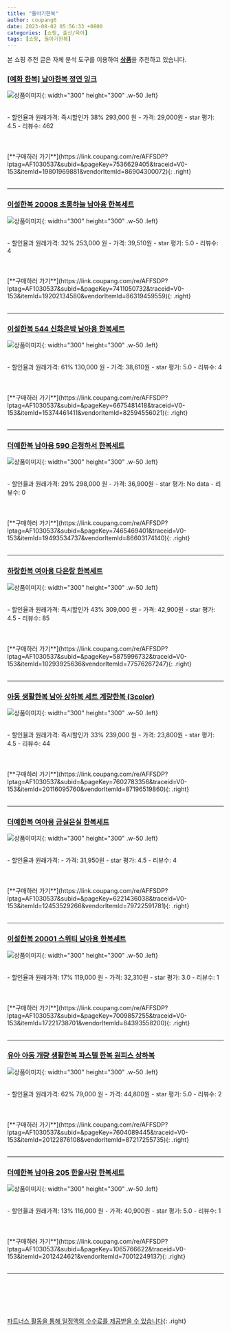 ```yaml
---
title: "돌아기한복"
author: coupang6
date: 2023-08-02 05:56:33 +0800
categories: [쇼핑, 출산/육아]
tags: [쇼핑, 돌아기한복]
---
```


본 쇼핑 추천 글은 자체 분석 도구를 이용하여 [**상품**](https://link.coupang.com/a/bao1ui)을 추천하고 있습니다.

### [[예화 한복] 남아한복 정연 잉크](https://link.coupang.com/re/AFFSDP?lptag=AF1030537&subid=&pageKey=7536629405&traceid=V0-153&itemId=19801969881&vendorItemId=86904300072)

![상품이미지](https://thumbnail7.coupangcdn.com/thumbnails/remote/230x230ex/image/vendor_inventory/e407/4f88d1008b110d47229a9d1684fa02f6a3fae39e04c643edd7d83522fb7c.jpg){: width="300" height="300" .w-50 .left}


<br>
- 할인율과 원래가격: 즉시할인가 38%  293,000   원
- 가격: 29,000원
- star 평가: 4.5
- 리뷰수: 462
<br>
<br>
<br>
<br>
[**구매하러 가기**](https://link.coupang.com/re/AFFSDP?lptag=AF1030537&subid=&pageKey=7536629405&traceid=V0-153&itemId=19801969881&vendorItemId=86904300072){: .right}
<br>
<br>

---

### [이설한복 20008 초롱하늘 남아용 한복세트](https://link.coupang.com/re/AFFSDP?lptag=AF1030537&subid=&pageKey=7411050732&traceid=V0-153&itemId=19202134580&vendorItemId=86319459559)

![상품이미지](https://thumbnail8.coupangcdn.com/thumbnails/remote/230x230ex/image/vendor_inventory/b62f/057371f447a2313a0faf374abfa2b61aa110af6765078a5b6346eecaf387.jpg){: width="300" height="300" .w-50 .left}


<br>
- 할인율과 원래가격: 32%  253,000   원
- 가격: 39,510원
- star 평가: 5.0
- 리뷰수: 4
<br>
<br>
<br>
<br>
[**구매하러 가기**](https://link.coupang.com/re/AFFSDP?lptag=AF1030537&subid=&pageKey=7411050732&traceid=V0-153&itemId=19202134580&vendorItemId=86319459559){: .right}
<br>
<br>

---

### [이설한복 544 신화은박 남아용 한복세트](https://link.coupang.com/re/AFFSDP?lptag=AF1030537&subid=&pageKey=6675481418&traceid=V0-153&itemId=15374461411&vendorItemId=82594556021)

![상품이미지](https://thumbnail6.coupangcdn.com/thumbnails/remote/230x230ex/image/vendor_inventory/e8d6/535ea9cbfda771d553e18ea9f0ced97063977b7294de5e3d06b12db98092.jpg){: width="300" height="300" .w-50 .left}


<br>
- 할인율과 원래가격: 61%  130,000   원
- 가격: 38,610원
- star 평가: 5.0
- 리뷰수: 4
<br>
<br>
<br>
<br>
[**구매하러 가기**](https://link.coupang.com/re/AFFSDP?lptag=AF1030537&subid=&pageKey=6675481418&traceid=V0-153&itemId=15374461411&vendorItemId=82594556021){: .right}
<br>
<br>

---

### [더예한복 남아용 590 은청하서 한복세트](https://link.coupang.com/re/AFFSDP?lptag=AF1030537&subid=&pageKey=7465469401&traceid=V0-153&itemId=19493534737&vendorItemId=86603174140)

![상품이미지](https://thumbnail6.coupangcdn.com/thumbnails/remote/230x230ex/image/retail/images/2023/07/17/14/0/012f2149-705d-46b4-ae96-ed243e894976.jpg){: width="300" height="300" .w-50 .left}


<br>
- 할인율과 원래가격: 29%  298,000   원
- 가격: 36,900원
- star 평가: No data
- 리뷰수: 0
<br>
<br>
<br>
<br>
[**구매하러 가기**](https://link.coupang.com/re/AFFSDP?lptag=AF1030537&subid=&pageKey=7465469401&traceid=V0-153&itemId=19493534737&vendorItemId=86603174140){: .right}
<br>
<br>

---

### [하랑한복 여아용 다은랑 한복세트](https://link.coupang.com/re/AFFSDP?lptag=AF1030537&subid=&pageKey=5875996732&traceid=V0-153&itemId=10293925636&vendorItemId=77576267247)

![상품이미지](https://thumbnail8.coupangcdn.com/thumbnails/remote/230x230ex/image/retail/images/315988963527728-6b7007a7-741c-43d3-927b-865de7cff3ad.jpg){: width="300" height="300" .w-50 .left}


<br>
- 할인율과 원래가격: 즉시할인가 43%  309,000   원
- 가격: 42,900원
- star 평가: 4.5
- 리뷰수: 85
<br>
<br>
<br>
<br>
[**구매하러 가기**](https://link.coupang.com/re/AFFSDP?lptag=AF1030537&subid=&pageKey=5875996732&traceid=V0-153&itemId=10293925636&vendorItemId=77576267247){: .right}
<br>
<br>

---

### [아동 생활한복 남아 상하복 세트 계량한복 (3color)](https://link.coupang.com/re/AFFSDP?lptag=AF1030537&subid=&pageKey=7602783356&traceid=V0-153&itemId=20116095760&vendorItemId=87196519860)

![상품이미지](https://thumbnail7.coupangcdn.com/thumbnails/remote/230x230ex/image/vendor_inventory/10a4/e35586971d8cef2df8fb2828038b8956eac4746e6896214ea79649df210e.jpg){: width="300" height="300" .w-50 .left}


<br>
- 할인율과 원래가격: 즉시할인가 33%  239,000   원
- 가격: 23,800원
- star 평가: 4.5
- 리뷰수: 44
<br>
<br>
<br>
<br>
[**구매하러 가기**](https://link.coupang.com/re/AFFSDP?lptag=AF1030537&subid=&pageKey=7602783356&traceid=V0-153&itemId=20116095760&vendorItemId=87196519860){: .right}
<br>
<br>

---

### [더예한복 여아용 금실은실 한복세트](https://link.coupang.com/re/AFFSDP?lptag=AF1030537&subid=&pageKey=6221436038&traceid=V0-153&itemId=12453529266&vendorItemId=79722591781)

![상품이미지](https://thumbnail9.coupangcdn.com/thumbnails/remote/230x230ex/image/rs_quotation_api/cjlpdahx/ecd76b7650f44552902fe06469ca5869.jpg){: width="300" height="300" .w-50 .left}


<br>
- 할인율과 원래가격: 
- 가격: 31,950원
- star 평가: 4.5
- 리뷰수: 4
<br>
<br>
<br>
<br>
[**구매하러 가기**](https://link.coupang.com/re/AFFSDP?lptag=AF1030537&subid=&pageKey=6221436038&traceid=V0-153&itemId=12453529266&vendorItemId=79722591781){: .right}
<br>
<br>

---

### [이설한복 20001 스위티 남아용 한복세트](https://link.coupang.com/re/AFFSDP?lptag=AF1030537&subid=&pageKey=7009857255&traceid=V0-153&itemId=17221738701&vendorItemId=84393558200)

![상품이미지](https://thumbnail8.coupangcdn.com/thumbnails/remote/230x230ex/image/vendor_inventory/e1e5/2f8a92b3ab04cb35dcab0229cec32b0b444a98951cddbcd10ef8a469a945.jpg){: width="300" height="300" .w-50 .left}


<br>
- 할인율과 원래가격: 17%  119,000   원
- 가격: 32,310원
- star 평가: 3.0
- 리뷰수: 1
<br>
<br>
<br>
<br>
[**구매하러 가기**](https://link.coupang.com/re/AFFSDP?lptag=AF1030537&subid=&pageKey=7009857255&traceid=V0-153&itemId=17221738701&vendorItemId=84393558200){: .right}
<br>
<br>

---

### [유아 아동 개량 생활한복 파스텔 한복 원피스 상하복](https://link.coupang.com/re/AFFSDP?lptag=AF1030537&subid=&pageKey=7604089445&traceid=V0-153&itemId=20122876108&vendorItemId=87217255735)

![상품이미지](https://thumbnail9.coupangcdn.com/thumbnails/remote/230x230ex/image/vendor_inventory/fc19/2f757fed43e5dddc3573640a6c24715dfc0b90b701268cd96acf9261e19d.jpg){: width="300" height="300" .w-50 .left}


<br>
- 할인율과 원래가격: 62%  79,000   원
- 가격: 44,800원
- star 평가: 5.0
- 리뷰수: 2
<br>
<br>
<br>
<br>
[**구매하러 가기**](https://link.coupang.com/re/AFFSDP?lptag=AF1030537&subid=&pageKey=7604089445&traceid=V0-153&itemId=20122876108&vendorItemId=87217255735){: .right}
<br>
<br>

---

### [더예한복 남아용 205 한울사랑 한복세트](https://link.coupang.com/re/AFFSDP?lptag=AF1030537&subid=&pageKey=1065766622&traceid=V0-153&itemId=2012424621&vendorItemId=70012249137)

![상품이미지](https://thumbnail6.coupangcdn.com/thumbnails/remote/230x230ex/image/retail/images/668608973296559-b2700e16-bb63-4c85-ab6f-2f607941dfc5.jpg){: width="300" height="300" .w-50 .left}


<br>
- 할인율과 원래가격: 13%  116,000   원
- 가격: 40,900원
- star 평가: 5.0
- 리뷰수: 1
<br>
<br>
<br>
<br>
[**구매하러 가기**](https://link.coupang.com/re/AFFSDP?lptag=AF1030537&subid=&pageKey=1065766622&traceid=V0-153&itemId=2012424621&vendorItemId=70012249137){: .right}
<br>
<br>

---
<br><br><br><br><br> [파트너스 활동을 통해 일정액의 수수료를 제공받을 수 있습니다](https://link.coupang.com/a/bao1ui){: .right}